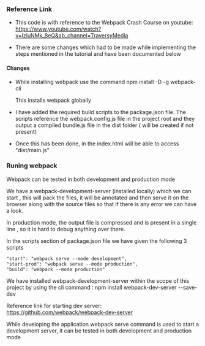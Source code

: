 ### Reference Link

- This code is with reference to the Webpack Crash Course on youtube: https://www.youtube.com/watch?v=lziuNMk_8eQ&ab_channel=TraversyMedia

- There are some changes which had to be made while implementing the steps mentioned in the tutorial and have been documented below

#### Changes 

- While installing webpack use the command npm install -D -g webpack-cli

    This installs webpack globally 

- I have added the required build scripts to the package.json file. The scripts reference the webpack.config.js file in the project root and they output a compiled bundle.js file in the dist folder ( will be created if not present)

- Once this has been done, in the index.html will be able to access "dist/main.js"

### Runing webpack

Webpack can be tested in both development and production mode 

We have a webpack-development-server (installed locally) which we can start , this will pack the files, it will be annotated and then serve it on the browser along with the source files so that if there is any error we can have a look.

In production mode, the output file is compressed and is present in a single line , so it is hard to debug anything over there.

In the scripts section of package.json file we have given the following 3 scripts

    "start": "webpack serve --mode development",
    "start-prod": "webpack serve --mode production",
    "build": "webpack --mode production"

We have installed webpack-development-server within the scope of this project by using the cli command : npm install webpack-dev-server --save-dev

Reference link for starting dev server: https://github.com/webpack/webpack-dev-server

While developing the application webpack serve command is used to start a development server, it can be tested in both development and production mode

